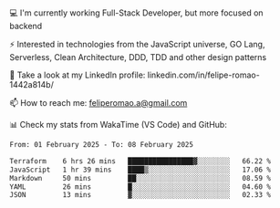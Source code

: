 💻 I'm currently working Full-Stack Developer, but more focused on backend

⚡ Interested in technologies from the JavaScript universe, GO Lang, Serverless, Clean Architecture, DDD, TDD and other design patterns

👥 Take a look at my LinkedIn profile: linkedin.com/in/felipe-romao-1442a814b/

📫 How to reach me: feliperomao.a@gmail.com

📊 Check my stats from WakaTime (VS Code) and GitHub:

<!--START_SECTION:waka-->

```txt
From: 01 February 2025 - To: 08 February 2025

Terraform    6 hrs 26 mins   ████████████████▓░░░░░░░░   66.22 %
JavaScript   1 hr 39 mins    ████▒░░░░░░░░░░░░░░░░░░░░   17.06 %
Markdown     50 mins         ██░░░░░░░░░░░░░░░░░░░░░░░   08.59 %
YAML         26 mins         █░░░░░░░░░░░░░░░░░░░░░░░░   04.60 %
JSON         13 mins         ▓░░░░░░░░░░░░░░░░░░░░░░░░   02.33 %
```

<!--END_SECTION:waka-->
